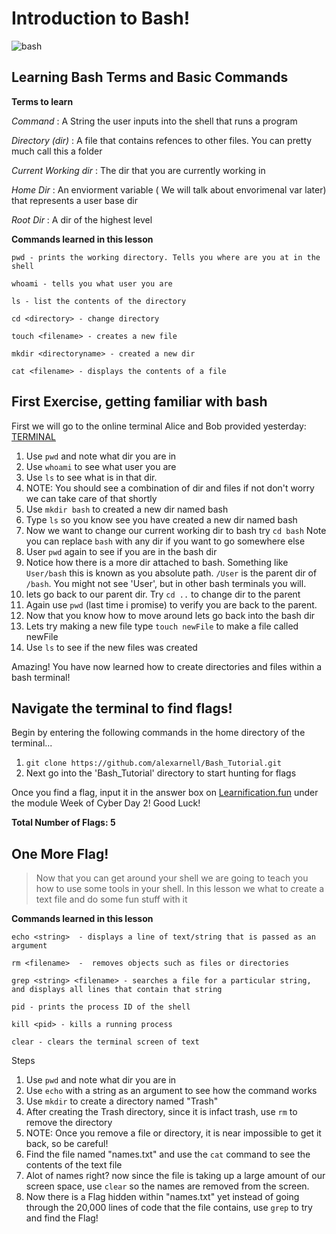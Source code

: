 # Introduction to Bash!

![bash](https://www.eazylinux.com/wp-content/uploads/2016/09/bashshell.png)

## Learning Bash Terms and Basic Commands

**Terms to learn** 

*Command*
    : A String the user inputs into the shell that runs a program

*Directory (dir)*
    : A file that contains refences to other files. You can pretty much call this a folder

*Current Working dir*
    : The dir that you are currently working in 

*Home Dir*
    : An enviorment variable ( We will talk about envorimenal var later) that represents a user base dir

*Root Dir*
    : A dir of the highest level 

**Commands learned in this lesson**

```
pwd - prints the working directory. Tells you where are you at in the shell 

whoami - tells you what user you are

ls - list the contents of the directory 

cd <directory> - change directory 

touch <filename> - creates a new file

mkdir <directoryname> - created a new dir

cat <filename> - displays the contents of a file 

```

## First Exercise, getting familiar with bash

First we will go to the online terminal Alice and Bob provided yesterday: <a href="http://157.230.203.138/term" target="_blank">TERMINAL</a>

1. Use `pwd` and note what dir you are in 
2. Use `whoami` to see what user you are 
3. Use `ls` to see what is in that dir. 
4. NOTE: You should see a combination of dir and files if not don't worry we can take care of that shortly 
5. Use `mkdir bash` to created a new dir named bash
6. Type `ls` so you know see you have created a new dir named bash
7. Now we want to change our current working dir to bash try `cd bash` Note you can replace `bash` with any dir if you want to go somewhere else 
8. User `pwd` again to see if you are in the bash dir 
9. Notice how there is a more dir attached to bash. Something like `User/bash` this is known as you absolute path. `/User` is the parent dir of `/bash`. You might not see 'User', but in other bash terminals you will.
10. lets go back to our parent dir. Try `cd ..` to change dir to the parent
11. Again use `pwd` (last time i promise) to verify you are back to the parent. 
12. Now that you know how to move around lets go back into the bash dir 
13. Lets try making a new file type `touch newFile` to make a file called newFile
14. Use `ls` to see if the new files was created

Amazing! You have now learned how to create directories and files within a bash terminal!

## Navigate the terminal to find flags!

Begin by entering the following commands in the home directory of the terminal...

1. `git clone https://github.com/alexarnell/Bash_Tutorial.git`
2. Next go into the 'Bash_Tutorial' directory to start hunting for flags

Once you find a flag, input it in the answer box on <a href="https://learnification.fun/" target="_blank">Learnification.fun</a> under the module Week of Cyber Day 2! Good Luck!

**Total Number of Flags: 5**


## One More Flag! 

> Now that you can get around your shell we are going to teach you how to use some tools in your shell. In this lesson we what to create a text file and do some fun stuff with it 


**Commands learned in this lesson**

```
echo <string>  - displays a line of text/string that is passed as an argument 

rm <filename>  -  removes objects such as files or directories

grep <string> <filename> - searches a file for a particular string, 
and displays all lines that contain that string

pid - prints the process ID of the shell

kill <pid> - kills a running process

clear - clears the terminal screen of text
```

Steps <br>
1. Use `pwd` and note what dir you are in
2. Use `echo` with a string as an argument to see how the command works
3. Use `mkdir` to create a directory named "Trash"
4. After creating the Trash directory, since it is infact trash, use `rm` to remove the directory
5. NOTE: Once you remove a file or directory, it is near impossible to get it back, so be careful!
6. Find the file named "names.txt" and use the `cat` command to see the contents of the text file
7. Alot of names right? now since the file is taking up a large amount of our screen space, use `clear` so the names are removed from the screen.
8. Now there is a Flag hidden within "names.txt" yet instead of going through the 20,000 lines of code that the file contains, use `grep` to try and find the Flag!

